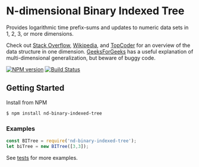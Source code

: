 N-dimensional Binary Indexed Tree
==============
Provides logarithmic time prefix-sums and updates to numeric data sets in 1, 2, 3, or more dimensions.

Check out [Stack Overflow](http://cs.stackexchange.com/a/10541/60459), [Wikipedia](https://en.wikipedia.org/wiki/Fenwick_tree), and [TopCoder](https://www.topcoder.com/community/data-science/data-science-tutorials/binary-indexed-trees/) for an overview of the data structure in one dimension. [GeeksForGeeks](http://www.geeksforgeeks.org/two-dimensional-binary-indexed-tree-or-fenwick-tree/) has a useful explanation of multi-dimensional generalization, but beware of buggy code.

[![NPM version](http://img.shields.io/npm/v/nd-binary-indexed-tree.svg?style=flat-square)](https://www.npmjs.org/package/nd-binary-indexed-tree)
[![Build Status](http://img.shields.io/travis/hurrymaplelad/nd-binary-indexed-tree/master.svg?style=flat-square)](https://travis-ci.org/hurrymaplelad/nd-binary-indexed-tree)

Getting Started
---------------
Install from NPM
```sh
$ npm install nd-binary-indexed-tree
```
### Examples
```js
const BITree = require('nd-binary-indexed-tree');
let biTree = new BITree([3,3]);
```
See [tests](test/) for more examples.
